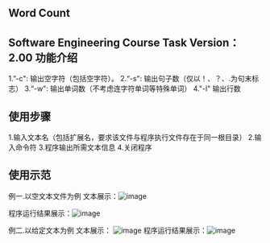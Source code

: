 Word Count
--------------------------------------------------------------------------------
Software Engineering Course Task
Version：2.00
功能介绍
--------------------------------------------------------------------------------
1.”-c":	输出空字符（包括空字符）。
2.“-s":	输出句子数（仅以！、？、.为句末标志）
3.“-w":	输出单词数（不考虑连字符单词等特殊单词）
4."-l" 	输出行数


使用步骤
--------------------------------------------------------------------------------
1.输入文本名（包括扩展名，要求该文件与程序执行文件存在于同一根目录）
2.输入命令符
3.程序输出所需文本信息
4.关闭程序




使用示范
--------------------------------------------------------------------------------
例一.以空文本文件为例
文本展示：![image](https://note.youdao.com/yws/public/resource/0a781b6ffb31c48617f40d7b4dd6cc96/xmlnote/15B6B9C1085843279ABABC2F5F3E82F6/105)

程序运行结果展示：![image](https://note.youdao.com/yws/public/resource/0a781b6ffb31c48617f40d7b4dd6cc96/xmlnote/1499C75EA3C44B2B81375AF2224C6C06/103)

例二.以给定文本为例
文本展示：
![image](https://note.youdao.com/yws/public/resource/0a781b6ffb31c48617f40d7b4dd6cc96/xmlnote/0644A0CFCEDF43C18B9F260221453B31/102)
程序运行结果展示：![image](https://note.youdao.com/yws/public/resource/0a781b6ffb31c48617f40d7b4dd6cc96/xmlnote/582B5585E9F0402DA897FEA729BBEC55/104)


